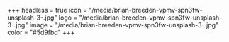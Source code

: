 +++
headless = true
icon = "/media/brian-breeden-vpmv-spn3fw-unsplash-3-.jpg"
logo = "/media/brian-breeden-vpmv-spn3fw-unsplash-3-.jpg"
image = "/media/brian-breeden-vpmv-spn3fw-unsplash-3-.jpg"
color = "#5d9fbd"
+++
